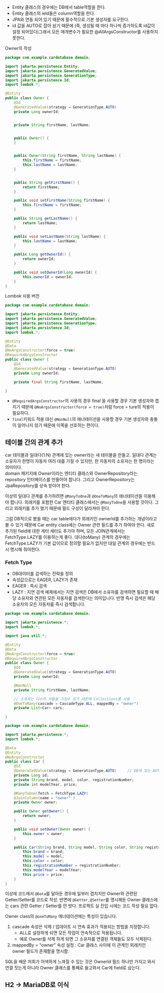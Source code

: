 - Entity 클래스의 경우에는 DB에서 table역할을 한다.
- Entity 클래스의 ield들은 column역할을 한다.
- JPA와 연동 되어 있기 때문에 필수적으로 기본 생성자를 요구한다.
- id 값을 AUTO로 잡아 놨기 때문에 (즉, 생성될 때 마다 하나씩 증가하도록 id값이 설정 되어있다)그래서 모든 매개변수가 필요한 @AllArgsConstructor를 사용하지 못한다.

Owner의 작성
```java
package com.example.cardatabase.domain;

import jakarta.persistence.Entity;
import jakarta.persistence.GeneratedValue;
import jakarta.persistence.GenerationType;
import jakarta.persistence.Id;
import lombok.*;

@Entity
public class Owner {
    @Id
    @GeneratedValue(strategy = GenerationType.AUTO)
    private Long ownerId;


    private String firstName, lastName;


    public Owner() {
    }


    public Owner(String firstName, String lastName) {
        this.firstName = firstName;
        this.lastName = lastName;
    }


    public String getFirstName() {
        return firstName;
    }

    public void setFirstName(String firstName) {
        this.firstName = firstName;
    }

    public String getLastName() {
        return lastName;
    }

    public void setLastName(String lastName) {
        this.lastName = lastName;
    }

    public Long getOwnerId() {
        return ownerId;
    }

    public void setOwnerId(Long ownerId) {
        this.ownerId = ownerId;
    }
}
```

Lombok 사용 버전
```java
package com.example.cardatabase.domain;

import jakarta.persistence.Entity;
import jakarta.persistence.GeneratedValue;
import jakarta.persistence.GenerationType;
import jakarta.persistence.Id;
import lombok.*;

@Entity
@Data
@NoArgsConstructor(force = true)
@RequiredArgsConstructor
public class Owner {
    @Id
    @GeneratedValue(strategy = GenerationType.AUTO)
    private Long ownerId;

    private final String firstName, lastName;

}
```
- `@RequiredArgsConstructor`의 사용의 경우 final 을 사용할 경우 기본 생성자와 겹치기 때문에  `@NoArgsConstructor(force = true)`처럼 force = ture의 적용이 필요하다.
- `final`키워드 적용 대신 `@NonNull`의 애너테이션을 사용할 경우 기본 생성자와 충돌이 일어나지 않기 때문에 이쪽을 선호하는 편이다. 


## 테이블 간의 관계 추가
car 테이블과 일대다(1:N) 관계에 있는 owner라는 새 테이블을 만들고. 일대다 관계는 소유자가 한명이 자동차 여러 대를 가질 수 있지만, 한 자동차의 소유자는 한 명이라는 의미이다.  
domain 패키지에 Owner이라는 엔티티 클래스와 OwnerRepository라는 repository 인터페이스를 만들어야 합니다. 그리고 OwnerRepository는 JpaRepository를 상속 받아야 한다.

이상의 일대다 관계를 추가하려면 `@ManyToOne`과 `@OneToMany`의 애너테이션을 이용해야 합니다. 외래키를 포함한 Car 엔티티 클래스에서는 `@ManyToOne`을 사용할 것이다. 그리고 외래키를 추가 했기 때문에 필드 구성이 달라져야 한다.

그럼 DB적으로 봤을 때는 car  table에다가 외래키인 ownerId를 추가하는 개념이라고 볼 수 있기 때문에 Car entity class에는 Owner 관련 필드를 추가 하여야 한다. 새로 추가된 field에 대한 게터 세터도 추가야 하며, 모든 JOIN관계에서는 FetchType.LAZY를 이용하는게 좋다. 대다(toMany) 관계의 경우에는 FetchType.LAZY가 기본 값이므로 정의할 필요가 없지만 대일 관계의 경우에는 반드시 명시해 줘야한다.

### Fetch Type
- DB데이터를 검색하는 전략을 정의
- 속성값으로는 EAGER, LAZY가 존재
- EAGER : 즉시 검색
- LAZY : 지연 검색
예제에서는 지연 검색은 DB에서 소유자를 검색하면 필요할 때 해당 소유자와 연관된 모든 자동차를 검색한다는 의미입니다. 반명 즉시 검색은 해당 소유자의 모든 자동차를 즉시 검색합니다.


```java
package com.example.cardatabase.domain;

import jakarta.persistence.*;
import lombok.*;

import java.util.*;

@Entity
@Data
@NoArgsConstructor(force = true)
@RequiredArgsConstructor
public class Owner {
    @Id
    @GeneratedValue(strategy = GenerationType.AUTO)
    private Long ownerId;

    @NonNull
    private String firstName, lastName;

    // 소유자는 다수의 차들을 가징수 있기 때문에 Collections를 사용
    @OneToMany(cascade = CascadeType.ALL, mappedBy = "owner")
    private List<Car> cars;

}
```
```java
package com.example.cardatabase.domain;

import jakarta.persistence.*;
import lombok.*;

@Data
@Entity
@NoArgsConstructor
public class Car {
    @Id
    @GeneratedValue(strategy = GenerationType.AUTO)     // DB에 있는 AUTO_INCREMENT와 동일 자동으로 1씩 증가하며 값을 부여
    private Long id;
    private String brand, model, color, registrationNumber;
    private int modelYear, price;

    @ManyToOne(fetch = FetchType.LAZY)
    @JoinColumn(name = "owner" )
    private Owner owner;

    public Owner getOwner() {
        return owner;
    }

    public void setOwner(Owner owner) {
        this.owner = owner;
    }

    public Car(String brand, String model, String color, String registrationNumber, int modelYear, int price) {
        this.brand = brand;
        this.model = model;
        this.color = color;
        this.registrationNumber = registrationNumber;
        this.modelYear = modelYear;
        this.price = price;
    }
}
```
이상에 코드에서 `@Data`를 달아둔 경우에 일부러 겹치지만 Owner와 관련된 Getter/Setter를 코드로 작성. 반면에 `@Getter,@Setter`를 명시해둔 Owner 클래스에는 cars 관련 Getter / Setter를  안 썻다. 프로젝트 실 진입 시에는 코드 작성 필요 없다.

Owner class의 `@oneToMany` 애너테이션에는 특성이 있습니다.
1. cascade 속성은 삭제 / 업데이트 시 연속 효과가 적용되는 방법을 지정합니다.
    - ALL로 설정하게 되면 모든 작업이 연속적으로 적용됩니다.
    - 예로 Owner를 삭제 하게 되면 그 소유자를 연결된 객체들도 모두 삭제된다.
2. mappedBy = "owner" 속성 설정 : Car 클래스 사이에 이 관계인 외래키인 owner 필드가 존재함을 명시함.

SQL을 배운 저희가 어색하게 느껴질 수 있는 것은 OwnerId 필드 하나만 가지고 와서 연결 짓는게 아니라 Owner 클래스를 통째로 들고와서 Car에 field로 삼는다.


## H2 -> MariaDB로 이식












